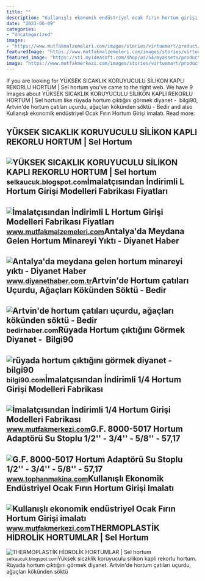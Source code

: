 ```yaml
---
title: ""
description: "Kullanışlı ekonomik endüstriyel ocak fırın hortum girişi imalatı"
date: "2023-06-09"
categories:
- "Uncategorized"
images:
- "https://www.mutfakmalzemeleri.com/images/stories/virtuemart/product/l-hortum-girisi.jpg"
featuredImage: "https://www.mutfakmalzemeleri.com/images/stories/virtuemart/product/l-hortum-girisi.jpg"
featured_image: "https://st1.myideasoft.com/shop/as/54/myassets/products/424/g-f-8000-5017-hortum-adaptoru-su-stoplu-12-34-58.jpg?revision=1660998076"
image: "https://www.mutfakmerkezi.com/images/stories/virtuemart/product/1-4-hortum-girisi.jpg"
---
```


If you are looking for YÜKSEK SICAKLIK KORUYUCULU SİLİKON KAPLI REKORLU HORTUM | Sel hortum you've came to the right web. We have 9 Images about YÜKSEK SICAKLIK KORUYUCULU SİLİKON KAPLI REKORLU HORTUM | Sel hortum like rüyada hortum çıktığını görmek diyanet - ️ bilgi90, Artvin'de hortum çatıları uçurdu, ağaçları kökünden söktü - Bedir and also Kullanışlı ekonomik endüstriyel Ocak Fırın Hortum Girişi imalatı. Read more:

YÜKSEK SICAKLIK KORUYUCULU SİLİKON KAPLI REKORLU HORTUM | Sel Hortum
--------------------------------------------------------------------

 ![YÜKSEK SICAKLIK KORUYUCULU SİLİKON KAPLI REKORLU HORTUM | Sel hortum](https://blogger.googleusercontent.com/img/b/R29vZ2xl/AVvXsEjMy11XgWWDMg-GPjc2U-3b1G1gtu7w7h-iFbGl5jakN5N0jgUbhiPfkftSUQNfzPwHrXc0fjuqhg6iPLtpxtATDF6XkYp16J6MfRt43x8_TA3m3V33elmEScjIWwGvDQ_QIaYSAmiNXn5iP82NkDuF9GoXqhEgJ-I2gx7SMvusO5RIY3q5GSx6iwdV/w640-h478/1660806491654.jpg) <small>selkaucuk.blogspot.com</small>İmalatçısından İndirimli L Hortum Girişi Modelleri Fabrikası Fiyatları
----------------------------------------------------------------------

 ![İmalatçısından İndirimli L Hortum Girişi Modelleri Fabrikası Fiyatları](https://www.mutfakmalzemeleri.com/images/stories/virtuemart/product/l-hortum-girisi.jpg) <small>www.mutfakmalzemeleri.com</small>Antalya'da Meydana Gelen Hortum Minareyi Yıktı - Diyanet Haber
--------------------------------------------------------------

 ![Antalya'da meydana gelen hortum minareyi yıktı - Diyanet Haber](https://diyanethabercomtr.teimg.com/crop/1280x720/diyanethaber-com-tr/images/haberler/2019/01/antalya_da_meydana_gelen_hortum_minareyi_yikti_h3572_677c6.jpg) <small>www.diyanethaber.com.tr</small>Artvin'de Hortum çatıları Uçurdu, Ağaçları Kökünden Söktü - Bedir
-----------------------------------------------------------------

 ![Artvin'de hortum çatıları uçurdu, ağaçları kökünden söktü - Bedir](https://bedirhaber.com/wp-content/uploads/2021/08/agaccc.jpg) <small>bedirhaber.com</small>Rüyada Hortum çıktığını Görmek Diyanet - ️ Bilgi90
--------------------------------------------------

 ![rüyada hortum çıktığını görmek diyanet - ️ bilgi90](https://iasbh.tmgrup.com.tr/0253a8/650/344/0/178/1251/835?u=https://isbh.tmgrup.com.tr/sbh/2021/08/27/ruyada-hortum-gormek-ne-anlama-gelir-ruyada-hortum-ciktigini-gormek-ne-demek-1630047758923.jpg) <small>bilgi90.com</small>İmalatçısından İndirimli 1/4 Hortum Girişi Modelleri Fabrikası
--------------------------------------------------------------

 ![İmalatçısından İndirimli 1/4 Hortum Girişi Modelleri Fabrikası](https://www.mutfakmerkezi.com/images/stories/virtuemart/product/1-4-hortum-girisi.jpg) <small>www.mutfakmerkezi.com</small>G.F. 8000-5017 Hortum Adaptörü Su Stoplu 1/2'' - 3/4'' - 5/8'' - 57,17
----------------------------------------------------------------------

 ![G.F. 8000-5017 Hortum Adaptörü Su Stoplu 1/2'' - 3/4'' - 5/8'' - 57,17](https://st1.myideasoft.com/shop/as/54/myassets/products/424/g-f-8000-5017-hortum-adaptoru-su-stoplu-12-34-58.jpg?revision=1660998076) <small>www.tophanmakina.com</small>Kullanışlı Ekonomik Endüstriyel Ocak Fırın Hortum Girişi Imalatı
----------------------------------------------------------------

 ![Kullanışlı ekonomik endüstriyel Ocak Fırın Hortum Girişi imalatı](https://www.mutfakmerkezi.com/images/stories/virtuemart/product/ocak-firin-hortum-girisi.jpg) <small>www.mutfakmerkezi.com</small>THERMOPLASTİK HİDROLİK HORTUMLAR | Sel Hortum
---------------------------------------------

 ![THERMOPLASTİK HİDROLİK HORTUMLAR | Sel hortum](https://blogger.googleusercontent.com/img/b/R29vZ2xl/AVvXsEgObobVNDR4mkdVKVWppiLLIHk35zR21ZcOApgwUx6cqDhx4dA6U-t9A8z4qaEHGYFJnOumJW9QpvICPLTVrMqZaMSEO719aCYY-DyYzSHhmpKl0KwZucTubYWqwKLOzdxpiKQXjkm0G_are3qP5KlveWHNBUQN39801-d7ShcSt0XvuzxOxGFFZ8pO/s2048/5b14cf33-2c23-42d6-bf62-e16e247da3fc.jpg) <small>selkaucuk.blogspot.com</small>Yüksek sicaklik koruyuculu si̇li̇kon kapli rekorlu hortum. Rüyada hortum çıktığını görmek diyanet. Artvin'de hortum çatıları uçurdu, ağaçları kökünden söktü
